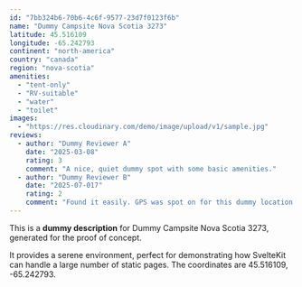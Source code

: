 ```yaml
---
id: "7bb324b6-70b6-4c6f-9577-23d7f0123f6b"
name: "Dummy Campsite Nova Scotia 3273"
latitude: 45.516109
longitude: -65.242793
continent: "north-america"
country: "canada"
region: "nova-scotia"
amenities:
  - "tent-only"
  - "RV-suitable"
  - "water"
  - "toilet"
images:
  - "https://res.cloudinary.com/demo/image/upload/v1/sample.jpg"
reviews:
  - author: "Dummy Reviewer A"
    date: "2025-03-08"
    rating: 3
    comment: "A nice, quiet dummy spot with some basic amenities."
  - author: "Dummy Reviewer B"
    date: "2025-07-017"
    rating: 2
    comment: "Found it easily. GPS was spot on for this dummy location."
---
```


This is a **dummy description** for Dummy Campsite Nova Scotia 3273, generated for the proof of concept.

It provides a serene environment, perfect for demonstrating how SvelteKit can handle a large number of static pages. The coordinates are 45.516109, -65.242793.

